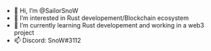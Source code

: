 - 👋 Hi, I’m @SailorSnoW
- 👀 I’m interested in Rust developement/Blockchain ecosystem
- 🌱 I’m currently learning Rust developement and working in a web3 project
- 📫 Discord: SnoW#3112

<!---
SailorSnoW/SailorSnoW is a ✨ special ✨ repository because its `README.md` (this file) appears on your GitHub profile.
You can click the Preview link to take a look at your changes.
--->

